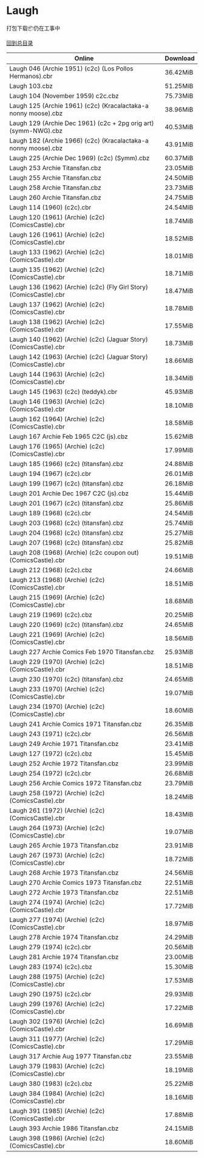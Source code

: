 # Laugh

打包下载📦仍在工事中

[回到总目录](/Catalogs.md)







Online | Download
--- | ---
Laugh 046 (Archie 1951) (c2c) (Los Pollos Hermanos).cbr | 36.42MiB
Laugh 103.cbz | 51.25MiB
Laugh 104 (November 1959) c2c.cbz | 75.73MiB
Laugh 125 (Archie 1961) (c2c) (Kracalactaka-a nonny moose).cbz | 38.96MiB
Laugh 129 (Archie Dec 1961) (c2c + 2pg orig art) (symm-NWG).cbz | 40.53MiB
Laugh 182 (Archie 1966) (c2c) (Kracalactaka-a nonny moose).cbz | 43.91MiB
Laugh 225 (Archie Dec 1969) (c2c) (Symm).cbz | 60.37MiB
Laugh 253 Archie Titansfan.cbz | 23.05MiB
Laugh 255 Archie Titansfan.cbz | 24.50MiB
Laugh 258 Archie Titansfan.cbz | 23.73MiB
Laugh 260 Archie Titansfan.cbz | 24.75MiB
Laugh 114 (1960) (c2c).cbr | 24.54MiB
Laugh 120 (1961) (Archie) (c2c) (ComicsCastle).cbr | 18.74MiB
Laugh 126 (1961) (Archie) (c2c) (ComicsCastle).cbr | 18.52MiB
Laugh 133 (1962) (Archie) (c2c) (ComicsCastle).cbr | 18.01MiB
Laugh 135 (1962) (Archie) (c2c) (ComicsCastle).cbr | 18.71MiB
Laugh 136 (1962) (Archie) (c2c) (Fly Girl Story) (ComicsCastle).cbr | 18.47MiB
Laugh 137 (1962) (Archie) (c2c) (ComicsCastle).cbr | 18.78MiB
Laugh 138 (1962) (Archie) (c2c) (ComicsCastle).cbr | 17.55MiB
Laugh 140 (1962) (Archie) (c2c) (Jaguar Story) (ComicsCastle).cbr | 18.73MiB
Laugh 142 (1963) (Archie) (c2c) (Jaguar Story) (ComicsCastle).cbr | 18.66MiB
Laugh 144 (1963) (Archie) (c2c) (ComicsCastle).cbr | 18.34MiB
Laugh 145 (1963) (c2c) (teddyk).cbr | 45.93MiB
Laugh 146 (1963) (Archie) (c2c) (ComicsCastle).cbr | 18.10MiB
Laugh 162 (1964) (Archie) (c2c) (ComicsCastle).cbr | 18.58MiB
Laugh 167 Archie Feb 1965 C2C (js).cbz | 15.62MiB
Laugh 176 (1965) (Archie) (c2c) (ComicsCastle).cbr | 17.99MiB
Laugh 185 (1966) (c2c) (titansfan).cbz | 24.88MiB
Laugh 194 (1967) (c2c).cbr | 26.01MiB
Laugh 199 (1967) (c2c) (titansfan).cbz | 26.18MiB
Laugh 201 Archie Dec 1967 C2C (js).cbz | 15.44MiB
Laugh 201 (1967) (c2c) (titansfan).cbz | 25.86MiB
Laugh 189 (1968) (c2c).cbr | 24.54MiB
Laugh 203 (1968) (c2c) (titansfan).cbz | 25.74MiB
Laugh 204 (1968) (c2c) (titansfan).cbz | 25.27MiB
Laugh 207 (1968) (c2c) (titansfan).cbz | 25.82MiB
Laugh 208 (1968) (Archie) (c2c coupon out) (ComicsCastle).cbr | 19.51MiB
Laugh 212 (1968) (c2c).cbz | 24.66MiB
Laugh 213 (1968) (Archie) (c2c) (ComicsCastle).cbr | 18.51MiB
Laugh 215 (1969) (Archie) (c2c) (ComicsCastle).cbr | 18.68MiB
Laugh 219 (1969) (c2c).cbz | 20.25MiB
Laugh 220 (1969) (c2c) (titansfan).cbz | 24.65MiB
Laugh 221 (1969) (Archie) (c2c) (ComicsCastle).cbr | 18.56MiB
Laugh 227 Archie Comics Feb 1970 Titansfan.cbz | 25.93MiB
Laugh 229 (1970) (Archie) (c2c) (ComicsCastle).cbr | 18.51MiB
Laugh 230 (1970) (c2c) (titansfan).cbz | 24.65MiB
Laugh 233 (1970) (Archie) (c2c) (ComicsCastle).cbr | 19.07MiB
Laugh 234 (1970) (Archie) (c2c) (ComicsCastle).cbr | 18.60MiB
Laugh 241 Archie Comics 1971 Titansfan.cbz | 26.35MiB
Laugh 243 (1971) (c2c).cbr | 26.56MiB
Laugh 249 Archie 1971 Titansfan.cbz | 23.41MiB
Laugh 127 (1972) (c2c).cbz | 15.45MiB
Laugh 252 Archie 1972 Titansfan.cbz | 23.99MiB
Laugh 254 (1972) (c2c).cbr | 26.68MiB
Laugh 256 Archie Comics 1972 Titansfan.cbz | 23.79MiB
Laugh 258 (1972) (Archie) (c2c) (ComicsCastle).cbr | 18.24MiB
Laugh 261 (1972) (Archie) (c2c) (ComicsCastle).cbr | 18.43MiB
Laugh 264 (1973) (Archie) (c2c) (ComicsCastle).cbr | 19.07MiB
Laugh 265 Archie 1973 Titansfan.cbz | 23.91MiB
Laugh 267 (1973) (Archie) (c2c) (ComicsCastle).cbr | 18.72MiB
Laugh 268 Archie 1973 Titansfan.cbz | 24.56MiB
Laugh 270 Archie Comics 1973 Titansfan.cbz | 22.51MiB
Laugh 272 Archie 1973 Titansfan.cbz | 22.51MiB
Laugh 274 (1974) (Archie) (c2c) (ComicsCastle).cbr | 17.72MiB
Laugh 277 (1974) (Archie) (c2c) (ComicsCastle).cbr | 18.97MiB
Laugh 278 Archie 1974 Titansfan.cbz | 24.29MiB
Laugh 279 (1974) (c2c).cbr | 20.56MiB
Laugh 281 Archie 1974 Titansfan.cbz | 23.00MiB
Laugh 283 (1974) (c2c).cbz | 15.30MiB
Laugh 288 (1975) (Archie) (c2c) (ComicsCastle).cbr | 17.53MiB
Laugh 290 (1975) (c2c).cbr | 29.93MiB
Laugh 299 (1976) (Archie) (c2c) (ComicsCastle).cbr | 17.22MiB
Laugh 302 (1976) (Archie) (c2c) (ComicsCastle).cbr | 16.69MiB
Laugh 311 (1977) (Archie) (c2c) (ComicsCastle).cbr | 17.29MiB
Laugh 317 Archie Aug 1977 Titansfan.cbz | 23.55MiB
Laugh 379 (1983) (Archie) (c2c) (ComicsCastle).cbr | 18.19MiB
Laugh 380 (1983) (c2c).cbz | 25.22MiB
Laugh 384 (1984) (Archie) (c2c) (ComicsCastle).cbr | 18.16MiB
Laugh 391 (1985) (Archie) (c2c) (ComicsCastle).cbr | 17.88MiB
Laugh 393 Archie 1986 Titansfan.cbz | 24.15MiB
Laugh 398 (1986) (Archie) (c2c) (ComicsCastle).cbr | 18.60MiB